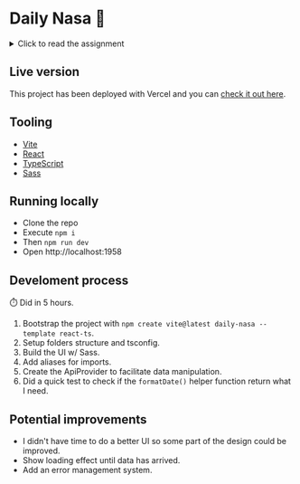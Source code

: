 # Daily Nasa 🚀
      
<details>
  <summary>Click to read the assignment</summary>     
     <br> 

Expectations :      
- Create an app that use the APOD NASA Api => [NASA API](https://api.nasa.gov/),     
- Show the daily image with his title and description,     
- Use a date picker library to show linked content to the picked date      
     
</details>

## Live version

This project has been deployed with Vercel and you can [check it out here](https://daily-nasa.vercel.app/).   

## Tooling

- [Vite](https://vitejs.dev/)
- [React](https://beta.reactjs.org/)
- [TypeScript](https://www.typescriptlang.org/)
- [Sass](https://sass-lang.com/)

## Running locally

- Clone the repo
- Execute `npm i`
- Then `npm run dev`
- Open http://localhost:1958

## Develoment process

⏱️ Did in 5 hours. 

1. Bootstrap the project with `npm create vite@latest daily-nasa --template react-ts`.
2. Setup folders structure and tsconfig.
3. Build the UI w/ Sass.
4. Add aliases for imports.
5. Create the ApiProvider to facilitate data manipulation.
6. Did a quick test to check if the `formatDate()` helper function return what I need.

## Potential improvements

- I didn't have time to do a better UI so some part of the design could be improved.
- Show loading effect until data has arrived.
- Add an error management system.